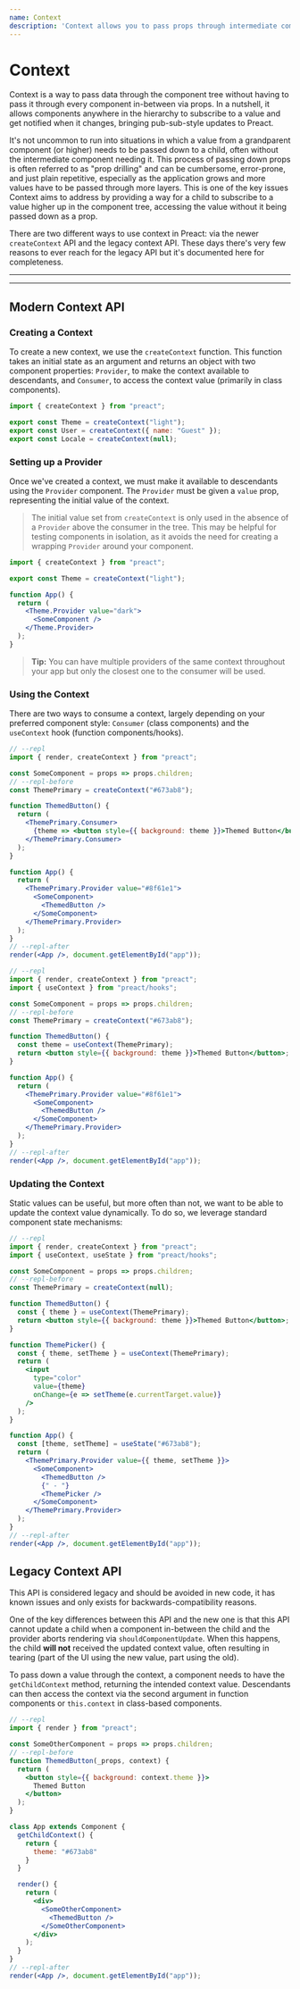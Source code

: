 ```yaml
---
name: Context
description: 'Context allows you to pass props through intermediate components. This documents describes both the new and the old API'
---
```


# Context

Context is a way to pass data through the component tree without having to pass it through every component in-between via props. In a nutshell, it allows components anywhere in the hierarchy to subscribe to a value and get notified when it changes, bringing pub-sub-style updates to Preact.

It's not uncommon to run into situations in which a value from a grandparent component (or higher) needs to be passed down to a child, often without the intermediate component needing it. This process of passing down props is often referred to as "prop drilling" and can be cumbersome, error-prone, and just plain repetitive, especially as the application grows and more values have to be passed through more layers. This is one of the key issues Context aims to address by providing a way for a child to subscribe to a value higher up in the component tree, accessing the value without it being passed down as a prop.

There are two different ways to use context in Preact: via the newer `createContext` API and the legacy context API. These days there's very few reasons to ever reach for the legacy API but it's documented here for completeness.

---

<div><toc></toc></div>

---

## Modern Context API

<!-- Load bearing comment, else marked eats the following heading -->

### Creating a Context

To create a new context, we use the `createContext` function. This function takes an initial state as an argument and returns an object with two component properties: `Provider`, to make the context available to descendants, and `Consumer`, to access the context value (primarily in class components).

```jsx
import { createContext } from "preact";

export const Theme = createContext("light");
export const User = createContext({ name: "Guest" });
export const Locale = createContext(null);
```

### Setting up a Provider

Once we've created a context, we must make it available to descendants using the `Provider` component. The `Provider` must be given a `value` prop, representing the initial value of the context.

> The initial value set from `createContext` is only used in the absence of a `Provider` above the consumer in the tree. This may be helpful for testing components in isolation, as it avoids the need for creating a wrapping `Provider` around your component.

```jsx
import { createContext } from "preact";

export const Theme = createContext("light");

function App() {
  return (
    <Theme.Provider value="dark">
      <SomeComponent />
    </Theme.Provider>
  );
}
```

> **Tip:** You can have multiple providers of the same context throughout your app but only the closest one to the consumer will be used.

### Using the Context

There are two ways to consume a context, largely depending on your preferred component style: `Consumer` (class components) and the `useContext` hook (function components/hooks).

<tab-group tabstring="Consumer, useContext">

```jsx
// --repl
import { render, createContext } from "preact";

const SomeComponent = props => props.children;
// --repl-before
const ThemePrimary = createContext("#673ab8");

function ThemedButton() {
  return (
    <ThemePrimary.Consumer>
      {theme => <button style={{ background: theme }}>Themed Button</button>}
    </ThemePrimary.Consumer>
  );
}

function App() {
  return (
    <ThemePrimary.Provider value="#8f61e1">
      <SomeComponent>
        <ThemedButton />
      </SomeComponent>
    </ThemePrimary.Provider>
  );
}
// --repl-after
render(<App />, document.getElementById("app"));
```

```jsx
// --repl
import { render, createContext } from "preact";
import { useContext } from "preact/hooks";

const SomeComponent = props => props.children;
// --repl-before
const ThemePrimary = createContext("#673ab8");

function ThemedButton() {
  const theme = useContext(ThemePrimary);
  return <button style={{ background: theme }}>Themed Button</button>;
}

function App() {
  return (
    <ThemePrimary.Provider value="#8f61e1">
      <SomeComponent>
        <ThemedButton />
      </SomeComponent>
    </ThemePrimary.Provider>
  );
}
// --repl-after
render(<App />, document.getElementById("app"));
```

</tab-group>

### Updating the Context

Static values can be useful, but more often than not, we want to be able to update the context value dynamically. To do so, we leverage standard component state mechanisms:

```jsx
// --repl
import { render, createContext } from "preact";
import { useContext, useState } from "preact/hooks";

const SomeComponent = props => props.children;
// --repl-before
const ThemePrimary = createContext(null);

function ThemedButton() {
  const { theme } = useContext(ThemePrimary);
  return <button style={{ background: theme }}>Themed Button</button>;
}

function ThemePicker() {
  const { theme, setTheme } = useContext(ThemePrimary);
  return (
    <input
      type="color"
      value={theme}
      onChange={e => setTheme(e.currentTarget.value)}
    />
  );
}

function App() {
  const [theme, setTheme] = useState("#673ab8");
  return (
    <ThemePrimary.Provider value={{ theme, setTheme }}>
      <SomeComponent>
        <ThemedButton />
        {" - "}
        <ThemePicker />
      </SomeComponent>
    </ThemePrimary.Provider>
  );
}
// --repl-after
render(<App />, document.getElementById("app"));
```

## Legacy Context API

This API is considered legacy and should be avoided in new code, it has known issues and only exists for backwards-compatibility reasons.

One of the key differences between this API and the new one is that this API cannot update a child when a component in-between the child and the provider aborts rendering via `shouldComponentUpdate`. When this happens, the child **will not** received the updated context value, often resulting in tearing (part of the UI using the new value, part using the old).

To pass down a value through the context, a component needs to have the `getChildContext` method, returning the intended context value. Descendants can then access the context via the second argument in function components or `this.context` in class-based components.

```jsx
// --repl
import { render } from "preact";

const SomeOtherComponent = props => props.children;
// --repl-before
function ThemedButton(_props, context) {
  return (
    <button style={{ background: context.theme }}>
      Themed Button
    </button>
  );
}

class App extends Component {
  getChildContext() {
    return {
      theme: "#673ab8"
    }
  }

  render() {
    return (
      <div>
        <SomeOtherComponent>
          <ThemedButton />
        </SomeOtherComponent>
      </div>
    );
  }
}
// --repl-after
render(<App />, document.getElementById("app"));
```
